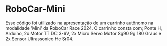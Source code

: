 # RoboCar-Mini
Esse código foi utilizado na apresentação de um carrinho autônomo na modalidade 'Mini' da RoboCar Race 2024. O carrinho consta com; Ponte H, Arduíno, 2x Motor TT DC 3-6V, 2x Micro Servo Motor Sg90 9g 180 Graus e 2x Sensor Ultrassonico Hc Sr04. 
